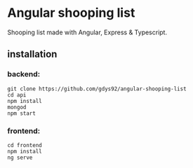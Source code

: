 # Angular shooping list

Shooping list made with Angular, Express & Typescript.
## installation

### backend:
```
git clone https://github.com/gdys92/angular-shooping-list
cd api
npm install
mongod
npm start
```
### frontend:

```
cd frontend
npm install
ng serve
```
